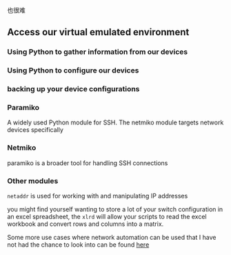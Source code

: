 也很难

## Access our virtual emulated environment

### Using Python to gather information from our devices

### Using Python to configure our devices

### backing up your device configurations

### Paramiko
A widely used Python module for SSH.
The netmiko module targets network devices specifically

### Netmiko
paramiko is a broader tool for handling SSH connections

### Other modules
`netaddr` is used for working with and manipulating IP addresses

you might find yourself wanting to store a lot of your switch configuration in an excel spreadsheet, the `xlrd` will allow your scripts to read the excel workbook and convert rows and columns into a matrix.

Some more use cases where network automation can be used that I have not had the chance to look into can be found [here](https://github.com/ktbyers/pynet/tree/master/presentations/dfwcug/examples) 


